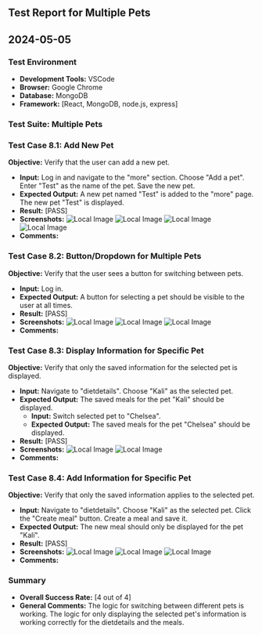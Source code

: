 ## Test Report for Multiple Pets

## 2024-05-05

### Test Environment
- **Development Tools:** VSCode
- **Browser:** Google Chrome
- **Database:** MongoDB
- **Framework:** [React, MongoDB, node.js, express]

### Test Suite: Multiple Pets

### Test Case 8.1: Add New Pet
**Objective:** Verify that the user can add a new pet.
- **Input:** Log in and navigate to the "more" section. Choose "Add a pet". Enter "Test" as the name of the pet. Save the new pet.
- **Expected Output:** A new pet named "Test" is added to the "more" page. The new pet "Test" is displayed.
- **Result:** [PASS]
- **Screenshots:** ![Local Image](./screenshots/TC8.1.1.png) ![Local Image](./screenshots/TC8.1.2.png) ![Local Image](./screenshots/TC8.1.3.png) ![Local Image](./screenshots/TC8.1.4.png)
- **Comments:**

### Test Case 8.2: Button/Dropdown for Multiple Pets
**Objective:** Verify that the user sees a button for switching between pets.
- **Input:** Log in.
- **Expected Output:** A button for selecting a pet should be visible to the user at all times.
- **Result:** [PASS]
- **Screenshots:** ![Local Image](./screenshots/TC8.2.1.png) ![Local Image](./screenshots/TC8.2.2.png) ![Local Image](./screenshots/TC8.2.3.png)
- **Comments:**

### Test Case 8.3: Display Information for Specific Pet
**Objective:** Verify that only the saved information for the selected pet is displayed.
- **Input:** Navigate to "dietdetails". Choose "Kali" as the selected pet.
- **Expected Output:** The saved meals for the pet "Kali" should be displayed.
  - **Input:** Switch selected pet to "Chelsea".
  - **Expected Output:** The saved meals for the pet "Chelsea" should be displayed.
- **Result:** [PASS]
- **Screenshots:** ![Local Image](./screenshots/TC8.3.1.png) ![Local Image](./screenshots/TC8.3.2.png)
- **Comments:**

### Test Case 8.4: Add Information for Specific Pet
**Objective:** Verify that only the saved information applies to the selected pet.
- **Input:** Navigate to "dietdetails". Choose "Kali" as the selected pet. Click the "Create meal" button. Create a meal and save it.
- **Expected Output:** The new meal should only be displayed for the pet "Kali".
- **Result:** [PASS]
- **Screenshots:** ![Local Image](./screenshots/TC8.4.1.png) ![Local Image](./screenshots/TC8.4.2.png)  ![Local Image](./screenshots/TC8.4.3.png) 
- **Comments:**
### Summary
- **Overall Success Rate:** [4 out of 4]
- **General Comments:** The logic for switching between different pets is working. The logic for only displaying the selected pet's information is working correctly for the dietdetails and the meals.